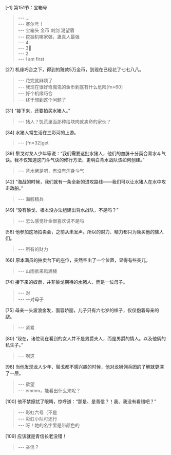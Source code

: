 
[-1] 第151节：宝箱号
>--- …<br>
>--- 赛尔号！<br>
>--- 宝箱头 金币 刺剑 渴望盾<br>
>--- 挖掘机哪家强，蛊真人最强<br>
>--- 4<br>
>--- 3⃣️<br>
>--- 2<br>
>--- I am first<br>

[27] 机缘巧合之下，得到的赃款5万金币，到现在已经花了七七八八。
>--- 花完就麻烦了<br>
>--- 我现在很好奇魔鬼的金币到底有什么危险[fn=60]<br>
>--- 好个机缘巧合<br>
>--- 终于想到这个问题了<br>

[31] “接下来，还要拍买水猪人。”
>--- 猪人？饥荒里面那种给块肉就卖命的家伙？<br>

[34] 水猪人常生活在三彩河的上游。
>--- [fn=32]get<br>

[39] 鬃戈对龙人少年等说：“我们需要这批水猪人，他们的血脉十分契合背水斗气诀。我不仅知道这门斗气诀的修行方法，更明白背水战队该如何创建。”
>--- 背水佬是吧，有没有浑身斗气<br>

[42] “海战的时候，我们就有一条全新的进攻路线——我们可以让水猪人在水中攻击敌船。”
>--- 海鲛精兵<br>

[49] “没有鬃戈，根本没办法组建出背水战队，不是吗？”
>--- 怎么感觉针金很喜欢说不是吗<br>

[58] 他参加这场拍卖会，之前从未发声。所以的财力、精力都只为赎买他的族人们。
>--- 所有的财力<br>

[66] 原本满员的拍卖台下的座位，突然空出了一个位置，显得有些突兀。
>--- 山雨欲来风满楼<br>

[74] 接下来的奴隶，并非鬃戈期待的水猪人，而是一位母子。
>--- 对<br>
>--- 一对母子<br>

[75] 母亲一头波浪金发，面容娇丽，儿子只有六七岁的样子，仅仅抱着母亲的腿。
>--- 紧紧<br>

[80] “现在，诸位现在看到的女人并不是男爵夫人，而是男爵的情人。以及他俩的私生子。”
>--- 啊这<br>

[98] 当他发现龙人少年、鬃戈都不感兴趣的时候，他对龙狮佣兵团的了解就更深了一层。
>--- 欲望<br>
>--- emmm，能看出什么来呢？<br>

[100] 他不禁擦拭了眼睛，惊呼道：“那是、是青信？！我、我没有看错吧？”
>--- 彩虹六号（不是<br>
>--- 彩虹小队可还行<br>
>--- 呀！她的名字里是带颜色的<br>

[109] 应该就是青信长老没错！
>--- 亲信？<br>
